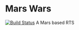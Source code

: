 # Mars Wars
[![Build Status](http://deco2800.uqcloud.net/jenkins/job/DECO2800-2017-MarsWars/badge/icon)](http://deco2800.uqcloud.net/jenkins/job/DECO2800-2017-MarsWars/)
A Mars based RTS
